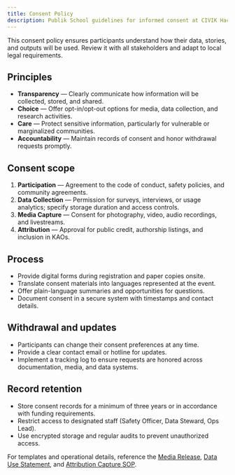 ```yaml
---
title: Consent Policy
description: Publik School guidelines for informed consent at CIVIK Hackathons.
---
```


This consent policy ensures participants understand how their data, stories, and outputs will be used. Review it with all stakeholders and adapt to local legal requirements.

## Principles

- **Transparency** — Clearly communicate how information will be collected, stored, and shared.
- **Choice** — Offer opt-in/opt-out options for media, data collection, and research activities.
- **Care** — Protect sensitive information, particularly for vulnerable or marginalized communities.
- **Accountability** — Maintain records of consent and honor withdrawal requests promptly.

## Consent scope

1. **Participation** — Agreement to the code of conduct, safety policies, and community agreements.
2. **Data Collection** — Permission for surveys, interviews, or usage analytics; specify storage duration and access controls.
3. **Media Capture** — Consent for photography, video, audio recordings, and livestreams.
4. **Attribution** — Approval for public credit, authorship listings, and inclusion in KAOs.

## Process

- Provide digital forms during registration and paper copies onsite.
- Translate consent materials into languages represented at the event.
- Offer plain-language summaries and opportunities for questions.
- Document consent in a secure system with timestamps and contact details.

## Withdrawal and updates

- Participants can change their consent preferences at any time.
- Provide a clear contact email or hotline for updates.
- Implement a tracking log to ensure requests are honored across documentation, media, and data systems.

## Record retention

- Store consent records for a minimum of three years or in accordance with funding requirements.
- Restrict access to designated staff (Safety Officer, Data Steward, Ops Lead).
- Use encrypted storage and regular audits to prevent unauthorized access.

For templates and operational details, reference the [Media Release](./media_release), [Data Use Statement](./data_use_statement), and [Attribution Capture SOP](./attribution_capture_sop).
